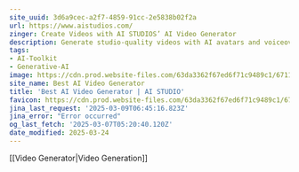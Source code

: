 ```yaml
---
site_uuid: 3d6a9cec-a2f7-4859-91cc-2e5838b02f2a
url: https://www.aistudios.com/
zinger: Create Videos with AI STUDIOS’ AI Video Generator
description: Generate studio-quality videos with AI avatars and voiceovers in 80+ languages as easy as just typing in text.
tags:
- AI-Toolkit
- Generative-AI
image: https://cdn.prod.website-files.com/63da3362f67ed6f71c9489c1/67110c3309d814f76db52d4a_aistudios_deepbrainai.png
site_name: Best AI Video Generator
title: 'Best AI Video Generator | AI STUDIO'
favicon: https://cdn.prod.website-files.com/63da3362f67ed6f71c9489c1/6710fc52c1b4308c5d43631c_Favicon_aistudios.svg
jina_last_request: '2025-03-09T06:45:16.823Z'
jina_error: "Error occurred"
og_last_fetch: '2025-03-07T05:20:40.120Z'
date_modified: 2025-03-24
---
```



[[Video Generator|Video Generation]]
